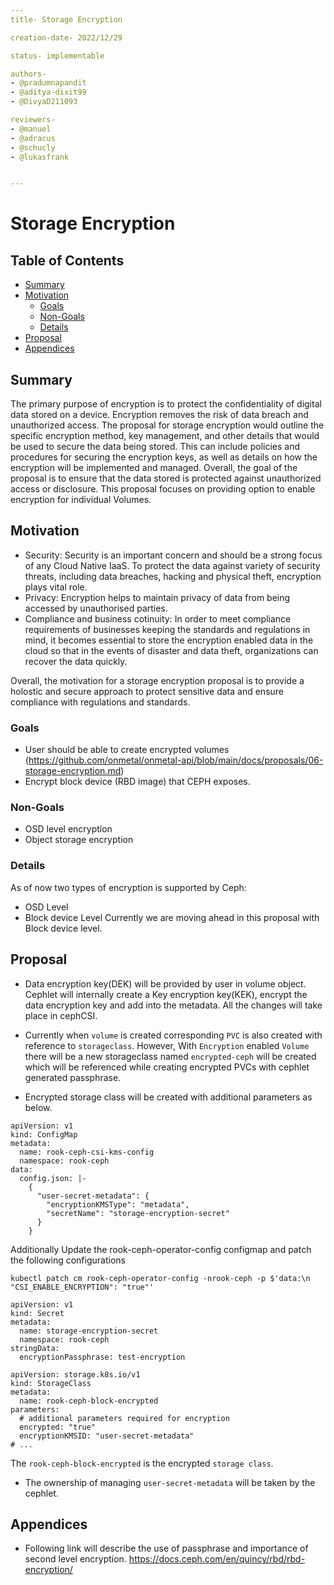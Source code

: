 ```yaml
---
title- Storage Encryption

creation-date- 2022/12/29

status- implementable

authors-
- @pradumnapandit
- @aditya-dixit99
- @DivyaD211093

reviewers-
- @manuel
- @adracus
- @schucly
- @lukasfrank


---
```


# Storage Encryption

## Table of Contents

- [Summary](#summary)
- [Motivation](#motivation)
    - [Goals](#goals)
    - [Non-Goals](#goals)
    - [Details](#details)
- [Proposal](#proposal)
- [Appendices](#appendices)


## Summary
The primary purpose of encryption is to protect the confidentiality of digital data stored on a device. Encryption removes the risk of data breach and unauthorized access. The proposal for storage encryption would outline the specific encryption method, key management, and other details that would be used to secure the data being stored. This can include policies and procedures for securing the encryption keys, as well as details on how the encryption will be implemented and managed. Overall, the goal of the proposal is to ensure that the data stored is protected against unauthorized access or disclosure. This proposal focuses on providing option to enable encryption for individual Volumes.


## Motivation
- Security: Security is an important concern and should be a strong focus of any Cloud Native IaaS. To protect the data against variety of security threats, including        data breaches, hacking and physical theft, encryption plays vital role.
- Privacy: Encryption helps to maintain privacy of data from being accessed by unauthorised parties.
- Compliance and business cotinuity: In order to meet compliance requirements of businesses keeping the standards and regulations in mind, it becomes essential to          store the encryption enabled data in the cloud so that in the events of disaster and data theft, organizations can recover the data quickly.

Overall, the motivation for a storage encryption proposal is to provide a holostic and secure approach to protect sensitive data and ensure compliance with regulations and standards.


### Goals
- User should be able to create encrypted volumes (https://github.com/onmetal/onmetal-api/blob/main/docs/proposals/06-storage-encryption.md)
- Encrypt block device (RBD image) that CEPH exposes. 


### Non-Goals
- OSD level encryption
- Object storage encryption

### Details
As of now two types of encryption is supported by Ceph: 
- OSD Level 
- Block device Level
Currently we are moving ahead in this proposal with Block device level.
  
## Proposal
- Data encryption key(DEK) will be provided by user in volume object. Cephlet will internally create a Key encryption key(KEK), encrypt the data encryption key and add     into the metadata. All the changes will take place in cephCSI.

- Currently when `volume` is created corresponding `PVC` is also created with reference to `storageclass`.
    However, With `Encryption` enabled `Volume` there will be a new storageclass named `encrypted-ceph` will be created which will be referenced while 
    creating encrypted PVCs with cephlet generated passphrase. 
 
- Encrypted storage class will be created with additional parameters as below.

```
apiVersion: v1
kind: ConfigMap
metadata:
  name: rook-ceph-csi-kms-config
  namespace: rook-ceph
data:
  config.json: |-
    {
      "user-secret-metadata": {
        "encryptionKMSType": "metadata",
        "secretName": "storage-encryption-secret"
      }
    }
```

Additionally Update the rook-ceph-operator-config configmap and patch the following configurations
```
kubectl patch cm rook-ceph-operator-config -nrook-ceph -p $'data:\n "CSI_ENABLE_ENCRYPTION": "true"'
```


```
apiVersion: v1
kind: Secret
metadata:
  name: storage-encryption-secret
  namespace: rook-ceph
stringData:
  encryptionPassphrase: test-encryption
```

```
apiVersion: storage.k8s.io/v1
kind: StorageClass
metadata:
  name: rook-ceph-block-encrypted
parameters:
  # additional parameters required for encryption
  encrypted: "true"
  encryptionKMSID: "user-secret-metadata"
# ...
```

The `rook-ceph-block-encrypted` is the encrypted `storage class`.

- The ownership of managing `user-secret-metadata` will be taken by the cephlet.

## Appendices
- Following link will describe the use of passphrase and importance of second level encryption. https://docs.ceph.com/en/quincy/rbd/rbd-encryption/

